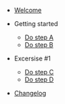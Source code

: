 - [Welcome](init.md)

- Getting started

  - [Do step A](1-getting-started/1-stepA.md)
  - [Do step B](1-getting-started/2-stepB.md)

- Excersise #1

  - [Do step C](2-excersice-1/1-stepC.md)
  - [Do step D](2-excersice-1/2-stepD.md)

- [Changelog](changelog.md)